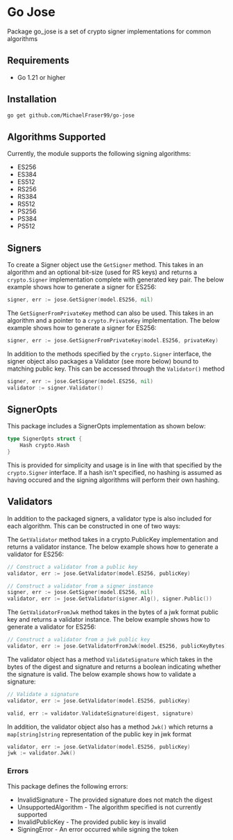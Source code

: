 # Go Jose
Package go_jose is a set of crypto signer implementations for common algorithms

## Requirements
- Go 1.21 or higher

## Installation
```bash
go get github.com/MichaelFraser99/go-jose
```

## Algorithms Supported
Currently, the module supports the following signing algorithms:
- ES256
- ES384
- ES512
- RS256
- RS384
- RS512
- PS256
- PS384
- PS512

## Signers
To create a Signer object use the `GetSigner` method. This takes in an algorithm and an optional bit-size (used for RS keys) and returns a `crypto.Signer` implementation complete with generated key pair. The below example shows how to generate a signer for ES256:
```go
signer, err := jose.GetSigner(model.ES256, nil)
```

The `GetSignerFromPrivateKey` method can also be used. This takes in an algorithm and a pointer to a `crypto.PrivateKey` implementation. The below example shows how to generate a signer for ES256:
```go
signer, err := jose.GetSignerFromPrivateKey(model.ES256, privateKey)
```

In addition to the methods specified by the `crypto.Signer` interface, the signer object also packages a Validator (see more below) bound to matching public key. This can be accessed through the `Validator()` method
```go
signer, err := jose.GetSigner(model.ES256, nil)
validator := signer.Validator()
```

## SignerOpts
This package includes a SignerOpts implementation as shown below:
```go
type SignerOpts struct {
	Hash crypto.Hash
}
```
This is provided for simplicity and usage is in line with that specified by the `crypto.Signer` interface. If a hash isn't specified, no hashing is assumed as having occured and the signing algorithms will perform their own hashing.

## Validators
In addition to the packaged signers, a validator type is also included for each algorithm. This can be constructed in one of two ways:

The `GetValidator` method takes in a crypto.PublicKey implementation and returns a validator instance. The below example shows how to generate a validator for ES256:
```go
// Construct a validator from a public key
validator, err := jose.GetValidator(model.ES256, publicKey)

// Construct a validator from a signer instance
signer, err := jose.GetSigner(model.ES256, nil)
validator, err := jose.GetValidator(signer.Alg(), signer.Public())
```

The `GetValidatorFromJwk` method takes in the bytes of a jwk format public key and returns a validator instance. The below example shows how to generate a validator for ES256:
```go
// Construct a validator from a jwk public key
validator, err := jose.GetValidatorFromJwk(model.ES256, publicKeyBytes)
```

The validator object has a method `ValidateSignature` which takes in the bytes of the digest and signature and returns a boolean indicating whether the signature is valid. The below example shows how to validate a signature:
```go
// Validate a signature
validator, err := jose.GetValidator(model.ES256, publicKey)

valid, err := validator.ValidateSignature(digest, signature)
```

In addition, the validator object also has a method `Jwk()` which returns a `map[string]string` representation of the public key in jwk format
```go
validator, err := jose.GetValidator(model.ES256, publicKey)
jwk := validator.Jwk()
```

### Errors
This package defines the following errors:
- InvalidSignature - The provided signature does not match the digest
- UnsupportedAlgorithm - The algorithm specified is not currently supported
- InvalidPublicKey - The provided public key is invalid
- SigningError - An error occurred while signing the token
